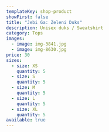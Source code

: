 ```yaml
---
templateKey: shop-product
showFirst: false
title: "Jebi Ga: Zeleni Duks"
description: Unisex duks / Sweatshirt
category: Tops
images:
  - image: img-3841.jpg
  - image: img-8630.jpg
price: 30
sizes:
  - size: XS
    quantity: 5
  - size: S
    quantity: 5
  - size: M
    quantity: 5
  - size: L
    quantity: 5
  - size: XL
    quantity: 5
available: true
---
```

